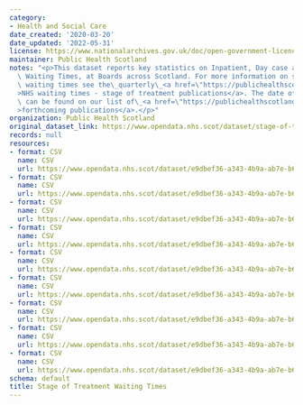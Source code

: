 ```yaml
---
category:
- Health and Social Care
date_created: '2020-03-20'
date_updated: '2022-05-31'
license: https://www.nationalarchives.gov.uk/doc/open-government-licence/version/3/
maintainer: Public Health Scotland
notes: "<p>This dataset reports key statistics on Inpatient, Day case and New Outpatient\
  \ Waiting Times, at Boards across Scotland. For more information on stage of treatment\
  \ waiting times see the\_quarterly\_<a href=\"https://publichealthscotland.scot/publications/nhs-waiting-times-stage-of-treatment/\"\
  >NHS waiting times - stage of treatment publications</a>. The date of the next release\
  \ can be found on our list of\_<a href=\"https://publichealthscotland.scot/publications/forthcoming-publications/\"\
  >forthcoming publications</a>.</p>"
organization: Public Health Scotland
original_dataset_link: https://www.opendata.nhs.scot/dataset/stage-of-treatment-waiting-times
records: null
resources:
- format: CSV
  name: CSV
  url: https://www.opendata.nhs.scot/dataset/e9dbef36-a343-4b9a-ab7e-b6e6cbcbb38e/resource/4c091d26-1492-41e5-9577-832cbc1cd4cf/download/sot_performance_completed_waits_mar22.csv
- format: CSV
  name: CSV
  url: https://www.opendata.nhs.scot/dataset/e9dbef36-a343-4b9a-ab7e-b6e6cbcbb38e/resource/5816ec92-66bf-4033-ae55-9df45ff19d49/download/sot_performance_ongoing_waits_mar22.csv
- format: CSV
  name: CSV
  url: https://www.opendata.nhs.scot/dataset/e9dbef36-a343-4b9a-ab7e-b6e6cbcbb38e/resource/685a5dde-adaa-4ea4-94b0-ca9af032184f/download/sot_distribution_of_completed_waits_mar22.csv
- format: CSV
  name: CSV
  url: https://www.opendata.nhs.scot/dataset/e9dbef36-a343-4b9a-ab7e-b6e6cbcbb38e/resource/093f04a5-bb8f-4ce6-9016-d4fa0a912630/download/sot_distribution_of_ongoing_waits_mar22.csv
- format: CSV
  name: CSV
  url: https://www.opendata.nhs.scot/dataset/e9dbef36-a343-4b9a-ab7e-b6e6cbcbb38e/resource/492f9e04-b2ff-4c20-a235-a32dbab17ab4/download/sot_na_rates_ipdc_mar22.csv
- format: CSV
  name: CSV
  url: https://www.opendata.nhs.scot/dataset/e9dbef36-a343-4b9a-ab7e-b6e6cbcbb38e/resource/f7f2e127-27a7-4368-a4d9-a6906a63d244/download/sot_na_rates_newop_mar22.csv
- format: CSV
  name: CSV
  url: https://www.opendata.nhs.scot/dataset/e9dbef36-a343-4b9a-ab7e-b6e6cbcbb38e/resource/10dd6ca4-1868-464c-8d20-7f9261070484/download/sot_removal_reasons_mar22.csv
- format: CSV
  name: CSV
  url: https://www.opendata.nhs.scot/dataset/e9dbef36-a343-4b9a-ab7e-b6e6cbcbb38e/resource/22ecd482-f3b5-45f9-9477-029afad87bc9/download/sot_unavailability_ipdc_mar22.csv
- format: CSV
  name: CSV
  url: https://www.opendata.nhs.scot/dataset/e9dbef36-a343-4b9a-ab7e-b6e6cbcbb38e/resource/7c648cd6-0742-44ed-a8b3-efea3cfc3614/download/sot_unavailability_newop_mar22.csv
schema: default
title: Stage of Treatment Waiting Times
---
```

